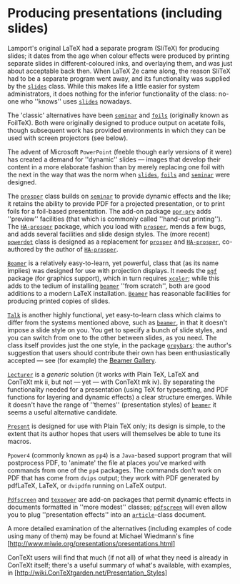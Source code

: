 # Producing presentations (including slides)

Lamport's original LaTeX had a separate program (SliTeX) for
producing slides; it dates from the age when colour effects were
produced by printing separate slides in different-coloured inks, and
overlaying them, and was just about acceptable back then.  When
LaTeX 2e came along, the reason SliTeX had to be a separate
program went away, and its functionality was supplied by the
[`slides`](http://ctan.org/pkg/slides) class.  While this makes life a little easier for
system administrators, it does nothing for the inferior functionality
of the class: no-one who ''knows'' uses [`slides`](http://ctan.org/pkg/slides) nowadays.

The 'classic' alternatives have been [`seminar`](http://ctan.org/pkg/seminar) and [`foils`](http://ctan.org/pkg/foils)
(originally known as FoilTeX).  Both were originally designed to
produce output on acetate foils, though subsequent work has provided
environments in which they can be used with screen projectors (see
below).

The advent of Microsoft `PowerPoint` (feeble though early
versions of it were) has created a demand for ''dynamic'' slides&nbsp;&mdash;
images that develop their content in a more elaborate fashion than by
merely replacing one foil with the next in the way that was the norm
when [`slides`](http://ctan.org/pkg/slides), [`foils`](http://ctan.org/pkg/foils) and [`seminar`](http://ctan.org/pkg/seminar) were designed.

The [`prosper`](http://ctan.org/pkg/prosper) class builds on [`seminar`](http://ctan.org/pkg/seminar) to provide dynamic
effects and the like; it retains the ability to provide PDF for
a projected presentation, or to print foils for a foil-based
presentation.  The add-on package [`ppr-prv`](http://ctan.org/pkg/ppr-prv) adds ''preview''
facilities (that which is commonly called ''hand-out printing'').  The
[`HA-prosper`](http://ctan.org/pkg/HA-prosper) package, which you load with [`prosper`](http://ctan.org/pkg/prosper),
mends a few bugs, and adds several facilities and slide design styles.
The (more recent) [`powerdot`](http://ctan.org/pkg/powerdot) class is designed as a
replacement for [`prosper`](http://ctan.org/pkg/prosper) and [`HA-prosper`](http://ctan.org/pkg/HA-prosper), co-authored
by the author of [`HA-prosper`](http://ctan.org/pkg/HA-prosper).

[`Beamer`](http://ctan.org/pkg/Beamer) is a relatively easy-to-learn, yet powerful, class that
(as its name implies) was designed for use with projection displays.
It needs the [`pgf`](http://ctan.org/pkg/pgf) package (for graphics support), which in
turn requires [`xcolor`](http://ctan.org/pkg/xcolor); while this adds to the tedium of
installing [`beamer`](http://ctan.org/pkg/beamer) ''from scratch'', both are good additions to
a modern LaTeX installation.  [`Beamer`](http://ctan.org/pkg/Beamer) has reasonable
facilities for producing printed copies of slides.

[`Talk`](http://ctan.org/pkg/Talk) is another highly functional, yet easy-to-learn class
which claims to differ from the systems mentioned above, such as
[`beamer`](http://ctan.org/pkg/beamer), in that it doesn't impose a slide style on you.  You
get to specify a bunch of slide styles, and you can switch from one to
the other between slides, as you need.  The class itself provides
just the one style, in the package [`greybars`](http://ctan.org/pkg/greybars): the author's
suggestion that users should contribute their own has been
enthusiastically accepted&nbsp;&mdash; see (for example) the 
[Beamer Gallery](http://deic.uab.es/&nbsp;iblanes/beamer_gallery/).

[`Lecturer`](http://ctan.org/pkg/Lecturer) is a _generic_ solution (it works with
Plain TeX, LaTeX and ConTeXt&nbsp;mk&nbsp;ii, but not&nbsp;&mdash; yet&nbsp;&mdash; with
ConTeXt&nbsp;mk iv).  By separating the functionality needed for a
presentation (using TeX for typesetting, and PDF functions
for layering and dynamic effects) a clear structure emerges.  While it
doesn't have the range of ''themes'' (presentation styles) of
[`beamer`](http://ctan.org/pkg/beamer) it seems a useful alternative candidate.

[`Present`](http://ctan.org/pkg/Present) is designed for use with Plain TeX only; its
design is simple, to the extent that its author hopes that users will
themselves be able to tune its macros.

`Ppower4` (commonly known as `pp4`) is a
`Java`-based support program that will postprocess
PDF, to 'animate' the file at places you've marked with
commands from one of the `pp4` packages.  The commands don't
work on PDF that has come from `dvips` output; they
work with PDF generated by pdfLaTeX, LaTeX, or
`dvipdfm` running on LaTeX output.

[`Pdfscreen`](http://ctan.org/pkg/Pdfscreen) and [`texpower`](http://ctan.org/pkg/texpower) are add-on packages that
permit dynamic effects in documents formatted in ''more modest''
classes; [`pdfscreen`](http://ctan.org/pkg/pdfscreen) will even allow you to plug
''presentation effects'' into an [`article`](http://ctan.org/pkg/article)-class document.

A more detailed examination of the alternatives (including examples
of code using many of them) may be found at Michael Wiedmann's fine
[http://www.miwie.org/presentations/presentations.html]

ConTeXt users will find that much (if not all) of what they need is
already in ConTeXt itself; there's a useful summary of what's
available, with examples, in
[http://wiki.ConTeXtgarden.net/Presentation_Styles]

